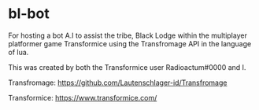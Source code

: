 # bl-bot
For hosting a bot A.I to assist the tribe, Black Lodge within the multiplayer platformer game Transformice using the Transfromage API in the language of lua.

This was created by both the Transformice user Radioactum#0000 and I.

Transfromage: https://github.com/Lautenschlager-id/Transfromage

Transformice: https://www.transformice.com/
